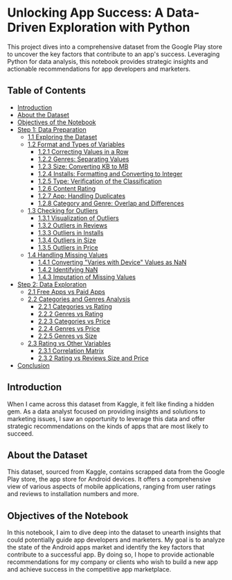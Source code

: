 # Unlocking App Success: A Data-Driven Exploration with Python

This project dives into a comprehensive dataset from the Google Play store to uncover the key factors that contribute to an app's success. Leveraging Python for data analysis, this notebook provides strategic insights and actionable recommendations for app developers and marketers.

## Table of Contents

- [Introduction](#introduction)
- [About the Dataset](#about-the-dataset)
- [Objectives of the Notebook](#objectives-of-the-notebook)
- [Step 1: Data Preparation](#step-1-data-preparation)
  - [1.1 Exploring the Dataset](#11-exploring-the-dataset)
  - [1.2 Format and Types of Variables](#12-format-and-types-of-variables)
    - [1.2.1 Correcting Values in a Row](#121-correcting-values-in-a-row)
    - [1.2.2 Genres: Separating Values](#122-genres-separating-values)
    - [1.2.3 Size: Converting KB to MB](#123-size-converting-kb-to-mb)
    - [1.2.4 Installs: Formatting and Converting to Integer](#124-installs-formatting-and-converting-to-integer)
    - [1.2.5 Type: Verification of the Classification](#125-type-verification-of-the-classification)
    - [1.2.6 Content Rating](#126-content-rating)
    - [1.2.7 App: Handling Duplicates](#127-app-handling-duplicates)
    - [1.2.8 Category and Genre: Overlap and Differences](#128-category-and-genre-overlap-and-differences)
  - [1.3 Checking for Outliers](#13-checking-for-outliers)
    - [1.3.1 Visualization of Outliers](#131-visualization-of-outliers)
    - [1.3.2 Outliers in Reviews](#132-outliers-in-reviews)
    - [1.3.3 Outliers in Installs](#133-outliers-in-installs)
    - [1.3.4 Outliers in Size](#134-outliers-in-size)
    - [1.3.5 Outliers in Price](#135-outliers-in-price)
  - [1.4 Handling Missing Values](#14-handling-missing-values)
    - [1.4.1 Converting "Varies with Device" Values as NaN](#141-converting-varies-with-device-values-as-nan)
    - [1.4.2 Identifying NaN](#142-identifying-nan)
    - [1.4.3 Imputation of Missing Values](#143-imputation-of-missing-values)
- [Step 2: Data Exploration](#step-2-data-exploration)
  - [2.1 Free Apps vs Paid Apps](#21-free-apps-vs-paid-apps)
  - [2.2 Categories and Genres Analysis](#22-categories-and-genres-analysis)
    - [2.2.1 Categories vs Rating](#221-categories-vs-rating)
    - [2.2.2 Genres vs Rating](#222-genres-vs-rating)
    - [2.2.3 Categories vs Price](#223-categories-vs-price)
    - [2.2.4 Genres vs Price](#224-genres-vs-price)
    - [2.2.5 Genres vs Size](#225-genres-vs-size)
  - [2.3 Rating vs Other Variables](#23-rating-vs-other-variables)
    - [2.3.1 Correlation Matrix](#231-correlation-matrix)
    - [2.3.2 Rating vs Reviews Size and Price](#232-rating-vs-reviews-size-and-price)
- [Conclusion](#conclusion)

## Introduction

When I came across this dataset from Kaggle, it felt like finding a hidden gem. As a data analyst focused on providing insights and solutions to marketing issues, I saw an opportunity to leverage this data and offer strategic recommendations on the kinds of apps that are most likely to succeed.

## About the Dataset

This dataset, sourced from Kaggle, contains scrapped data from the Google Play store, the app store for Android devices. It offers a comprehensive view of various aspects of mobile applications, ranging from user ratings and reviews to installation numbers and more.

## Objectives of the Notebook

In this notebook, I aim to dive deep into the dataset to unearth insights that could potentially guide app developers and marketers. My goal is to analyze the state of the Android apps market and identify the key factors that contribute to a successful app. By doing so, I hope to provide actionable recommendations for my company or clients who wish to build a new app and achieve success in the competitive app marketplace.
